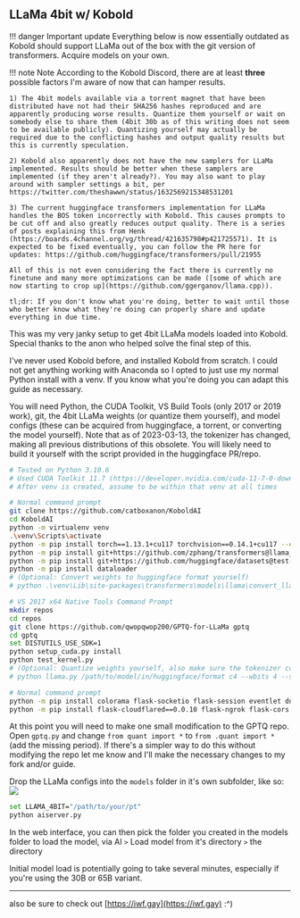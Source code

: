 ## LLaMa 4bit w/ Kobold

!!! danger Important update
    Everything below is now essentially outdated as Kobold should support LLaMa out of the box with the git version of transformers.
    Acquire models on your own.

!!! note Note
    According to the Kobold Discord, there are at least **three** possible factors I'm aware of now that can hamper results.

	1) The 4bit models available via a torrent magnet that have been distributed have not had their SHA256 hashes reproduced and are apparently producing worse results. Quantize them yourself or wait on somebody else to share them (4bit 30b as of this writing does not seem to be available publicly). Quantizing yourself may actually be required due to the conflicting hashes and output quality results but this is currently speculation.

	2) Kobold also apparently does not have the new samplers for LLaMa implemented. Results should be better when these samplers are implemented (if they aren't already?). You may also want to play around with sampler settings a bit, per https://twitter.com/theshawwn/status/1632569215348531201

	3) The current huggingface transformers implementation for LLaMa handles the BOS token incorrectly with Kobold. This causes prompts to be cut off and also greatly reduces output quality. There is a series of posts explaining this from Henk (https://boards.4channel.org/vg/thread/421635798#p421725571). It is expected to be fixed eventually, you can follow the PR here for updates: https://github.com/huggingface/transformers/pull/21955

	All of this is not even considering the fact there is currently no finetune and many more optimizations can be made ([some of which are now starting to crop up](https://github.com/ggerganov/llama.cpp)).

	tl;dr: If you don't know what you're doing, better to wait until those who better know what they're doing can properly share and update everything in due time.

This was my very janky setup to get 4bit LLaMa models loaded into Kobold. Special thanks to the anon who helped solve the final step of this.

I've never used Kobold before, and installed Kobold from scratch. I could not get anything working with Anaconda so I opted to just use my normal Python install with a venv. If you know what you're doing you can adapt this guide as necessary.

You will need Python, the CUDA Toolkit, VS Build Tools (only 2017 or 2019 work), git, the 4bit LLaMa weights (or quantize them yourself), and model configs (these can be acquired from huggingface, a torrent, or converting the model yourself). Note that as of 2023-03-13, the tokenizer has changed, making all previous distributions of this obsolete. You will likely need to build it yourself with the script provided in the huggingface PR/repo.

```bash
# Tested on Python 3.10.6
# Used CUDA Toolkit 11.7 (https://developer.nvidia.com/cuda-11-7-0-download-archive)
# After venv is created, assume to be within that venv at all times

# Normal command prompt
git clone https://github.com/catboxanon/KoboldAI
cd KoboldAI
python -m virtualenv venv
.\venv\Scripts\activate
python -m pip install torch==1.13.1+cu117 torchvision==0.14.1+cu117 --extra-index-url https://download.pytorch.org/whl/cu117
python -m pip install git+https://github.com/zphang/transformers@llama_push
python -m pip install git+https://github.com/huggingface/datasets@test-pandas-2.0.0rc
python -m pip install dataloader
# (Optional: Convert weights to huggingface format yourself)
# python .\venv\Lib\site-packages\transformers\models\llama\convert_llama_weights_to_hf.py --input_dir "/path/to/llama" --model_size 30B --output_dir "/your/output/path"

# VS 2017 x64 Native Tools Command Prompt
mkdir repos
cd repos
git clone https://github.com/qwopqwop200/GPTQ-for-LLaMa gptq
cd gptq
set DISTUTILS_USE_SDK=1
python setup_cuda.py install
python test_kernel.py
# (Optional: Quantize weights yourself, also make sure the tokenizer configs are in the same folder)
# python llama.py /path/to/model/in/huggingface/format c4 --wbits 4 --save llama-4bit.pt

# Normal command prompt
python -m pip install colorama flask-socketio flask-session eventlet dnspython==2.2.1 markdown bleach==4.1.0 sentencepiece protobuf marshmallow>=3.13 apispec-webframeworks loguru termcolor Pillow psutil
python -m pip install flask-cloudflared==0.0.10 flask-ngrok flask-cors lupa==1.10 huggingface_hub==0.12.1 safetensors accelerate git+https://github.com/VE-FORBRYDERNE/mkultra python-socketio[client] ansi2html flask_compress ijson bitsandbytes ftfy pydub diffusers
```

At this point you will need to make one small modification to the GPTQ repo.
Open `gptq.py` and change `from quant import *` to `from .quant import *` (add the missing period).
If there's a simpler way to do this without modifying the repo let me know and I'll make the necessary changes to my fork and/or guide.

Drop the LLaMa configs into the `models` folder in it's own subfolder, like so:
![](https://files.catbox.moe/01mtcz.png)

```bash
set LLAMA_4BIT="/path/to/your/pt"
python aiserver.py
```

In the web interface, you can then pick the folder you created in the models folder to load the model, via AI `>` Load model from it's directory `>` the directory

Initial model load is potentially going to take several minutes, especially if you're using the 30B or 65B variant.

***

also be sure to check out [https://iwf.gay](https://iwf.gay) :^)
